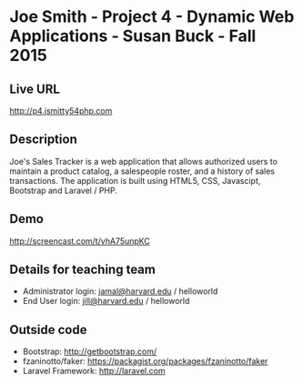 # Joe Smith - Project 4 - Dynamic Web Applications - Susan Buck - Fall 2015

## Live URL
http://p4.jsmitty54php.com

## Description
Joe's Sales Tracker is a web application that allows authorized users to maintain a product catalog,
a salespeople roster, and a history of sales transactions.  The application is built using HTML5, CSS, Javascipt, Bootstrap and Laravel / PHP.

## Demo
http://screencast.com/t/vhA75unpKC

## Details for teaching team
* Administrator login: jamal@harvard.edu / helloworld
* End User login: jill@harvard.edu / helloworld

## Outside code
* Bootstrap: http://getbootstrap.com/
* fzaninotto/faker: https://packagist.org/packages/fzaninotto/faker
* Laravel Framework: http://laravel.com
